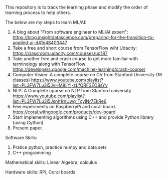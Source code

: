 This repository is to track the learning phase and modify the order of learning process to help others.

The below are my steps to learn ML/AI:
1) A blog about "From software engineer to ML/AI expert":
https://blog.insightdatascience.com/preparing-for-the-transition-to-applied-ai-d41e48403447
2) Take a free and short course from TensorFlow wiht Udacity:
https://classroom.udacity.com/courses/ud187
3) Take another free and crash course to get more familiar with terminology along with TensorFlow: 
https://developers.google.com/machine-learning/crash-course/ 
4) Computer Vision: A complete course on CV from Stanford University (16 classes)
https://www.youtube.com/playlist?list=PL3FW7Lu3i5JvHM8ljYj-zLfQRF3EO8sYv
5) NLP: A Complete cpurse on NLP from Stanford university
https://www.youtube.com/playlist?list=PL3FW7Lu3i5Jsnh1rnUwq_TcylNr7EkRe6
6) Few experiments on RaspberryPi and coral board. https://coral.withgoogle.com/products/dev-board
7) Start implementing algorithms using C++ and provide Python library (using Cython)
8) Present paper.

Software Skills:
1) Pratice python, practice numpy and data sets
2) C++ programming

Mathematical skills:
Linear Algebra, calculus

Hardware skills:
RPi, Coral boards
